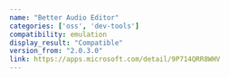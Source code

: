 ```yaml
---
name: "Better Audio Editor"
categories: ['oss', 'dev-tools']
compatibility: emulation
display_result: "Compatible"
version_from: "2.0.3.0"
link: https://apps.microsoft.com/detail/9P714QRR8WHV
---
```

